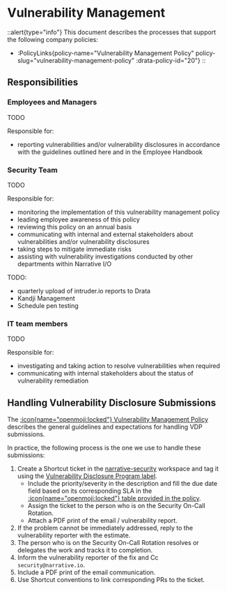 # Vulnerability Management

::alert{type="info"}
This document describes the processes that support the following company policies:
- :PolicyLinks{policy-name="Vulnerability Management Policy" policy-slug="vulnerability-management-policy" :drata-policy-id="20"}
::

## Responsibilities

### Employees and Managers

TODO

Responsible for: 
- reporting vulnerabilities and/or vulnerability disclosures in accordance with the guidelines outlined here and in the Employee Handbook

### Security Team 

TODO

Responsible for: 
- monitoring the implementation of this vulnerability management policy
- leading employee awareness of this policy
- reviewing this policy on an annual basis 
- communicating with internal and external stakeholders about vulnerabilities and/or vulnerability disclosures
- taking steps to mitigate immediate risks
- assisting with vulnerability investigations conducted by other departments within Narrative I/O

TODO: 
- quarterly upload of intruder.io reports to Drata
- Kandji Management
- Schedule pen testing

### IT team members

TODO 

Responsible for: 
- investigating and taking action to resolve vulnerabilities when required
- communicating with internal stakeholders about the status of vulnerability remediation 


## Handling Vulnerability Disclosure Submissions

The [:icon{name="openmoji:locked"} Vulnerability Management Policy](https://github.com/narrative-io/narrative-playbooks/blob/main/policies/vulnerability-management-policy.md#vulnerability-disclosure-program) describes the general guidelines and expectations for handling VDP submissions.

In practice, the following process is the one we use to handle these submissions:
1. Create a Shortcut ticket in the [narrative-security](https://app.shortcut.com/narrative-security/) workspace and tag it using the [Vulnerability Disclosure Program label](https://app.shortcut.com/narrative-security/label/22148).
   - Include the priority/severity in the description and fill the due date field based on its corresponding SLA in the [:icon{name="openmoji:locked"} table provided in the policy](https://github.com/narrative-io/narrative-playbooks/blob/main/policies/vulnerability-management-policy.md#priorityseverity-ratings-and-service-level-agreements). 
   - Assign the ticket to the person who is on the Security On-Call Rotation.
   - Attach a PDF print of the email / vulnerability report.
2. If the problem cannot be immediately addressed, reply to the vulnerability reporter with the estimate.
3. The person who is on the Security On-Call Rotation resolves or delegates the work and tracks it to completion.
4. Inform the vulnerability reporter of the fix and Cc `security@narrative.io`.
5. Include a PDF print of the email communication. 
6. Use Shortcut conventions to link corresponding PRs to the ticket.
